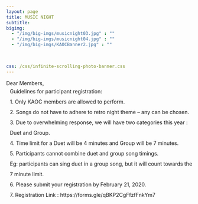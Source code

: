 ```yaml
---
layout: page
title: MUSIC NIGHT
subtitle:
bigimg:
  - "/img/big-imgs/musicnight03.jpg" : ""
  - "/img/big-imgs/musicnight04.jpg" : ""
  - "/img/big-imgs/KAOCBanner2.jpg" : ""

  
  
css: /css/infinite-scrolling-photo-banner.css
---
```

<html>
<body style="font:serif;">
Dear Members,
<br/>
 <div style="margin-left:10px;line-height:2">
Guidelines for participant registration:<br/>
  1. Only KAOC members are allowed to perform.<br/>
  2. Songs do not have to adhere to retro night theme – any can be chosen.<br/>
  3. Due to overwhelming response, we will have two categories this year : Duet and Group.<br/>
  4. Time limit for a Duet will be 4 minutes and Group will be 7 minutes.<br/>
  5. Participants cannot combine duet and group song timings.<br/>
     Eg: participants can sing duet in a group song, but it will count towards the 7 minute limit.<br/>
  6. Please submit your registration by February 21, 2020.<br/>
  7. Registration Link : https://forms.gle/qBKP2CgFfzfFnkYm7<br/>
 </div>
</body>
</html>
